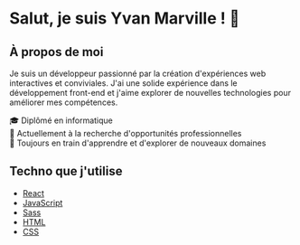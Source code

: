 # Salut, je suis Yvan Marville ! 👋

## À propos de moi
Je suis un développeur passionné par la création d'expériences web interactives et conviviales. J'ai une solide expérience dans le développement front-end et j'aime explorer de nouvelles technologies pour améliorer mes compétences.

🎓 Diplômé en informatique  
💼 Actuellement à la recherche d'opportunités professionnelles  
🌱 Toujours en train d'apprendre et d'explorer de nouveaux domaines  

## Techno que j'utilise

- [React](https://img.shields.io/badge/-React-blue)
-  [JavaScript](https://img.shields.io/badge/-JavaScript-yellow)
- [Sass](https://img.shields.io/badge/-Sass-pink)
- [HTML](https://img.shields.io/badge/-HTML-orange)
- [CSS](https://img.shields.io/badge/-CSS-blueviolet)
